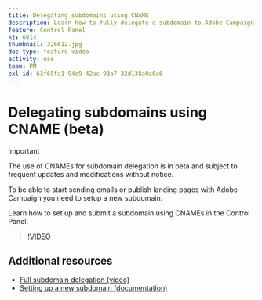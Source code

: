 ```yaml
---
title: Delegating subdomains using CNAME
description: Learn how to fully delegate a subdomain to Adobe Campaign.
feature: Control Panel
kt: 6014
thumbnail: 326612.jpg
doc-type: feature video
activity: use
team: PM
exl-id: 63f65fa1-94c9-42ac-93a7-32d138a0a6a6
---
```

# Delegating subdomains using CNAME (beta)

>[!IMPORTANT]
>
> The use of CNAMEs for subdomain delegation is in beta and subject to frequent updates and modifications without notice.

To be able to start sending emails or publish landing pages with Adobe Campaign you need to setup a new subdomain.

Learn how to set up and submit a subdomain using CNAMEs in the Control Panel.

>[!VIDEO](https://video.tv.adobe.com/v/326612?quality=12)

## Additional resources

* [Full subdomain delegation (video)](./subdomain-delegation.md)
* [Setting up a new subdomain (documentation)](https://docs.adobe.com/content/help/en/control-panel/using/subdomains-and-certificates/setting-up-new-subdomain.html)
